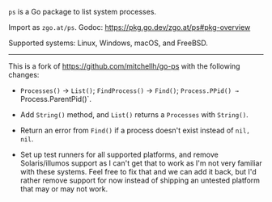 `ps` is a Go package to list system processes.

Import as `zgo.at/ps`. Godoc: https://pkg.go.dev/zgo.at/ps#pkg-overview

Supported systems: Linux, Windows, macOS, and FreeBSD.

---

This is a fork of https://github.com/mitchellh/go-ps with the following changes:

- `Processes()` → `List()`; `FindProcess()` → `Find()`; `Process.PPid() →
  `Process.ParentPid()`.

- Add `String()` method, and `List()` returns a `Processes` with `String()`.

- Return an error from `Find()` if a process doesn't exist instead of `nil, nil`.

- Set up test runners for all supported platforms, and remove Solaris/illumos
  support as I can't get that to work as I'm not very familiar with these
  systems. Feel free to fix that and we can add it back, but I'd rather remove
  support for now instead of shipping an untested platform that may or may not
  work.
